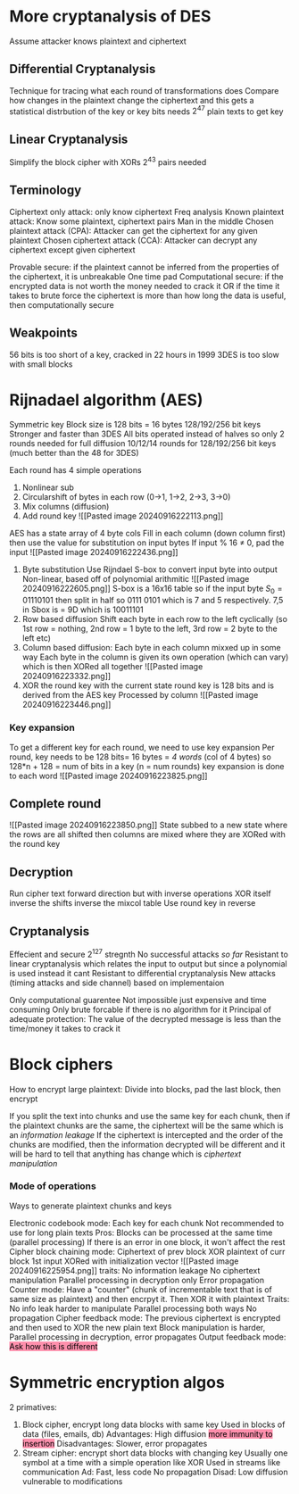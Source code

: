 # More cryptanalysis of DES
Assume attacker knows plaintext and ciphertext
## Differential Cryptanalysis
Technique for tracing what each round of transformations does
Compare how changes in the plaintext change the ciphertext and this gets a statistical distrbution of the key or key bits
needs $2^{47}$ plain texts to get key

## Linear Cryptanalysis
Simplify the block cipher with XORs
$2^{43}$ pairs needed


## Terminology
Ciphertext only attack: only know ciphertext
	Freq analysis
Known plaintext attack: Know some plaintext, ciphertext pairs
	Man in the middle
Chosen plaintext attack (CPA): Attacker can get the ciphertext for any given plaintext
Chosen ciphertext attack (CCA): Attacker can decrypt any ciphertext except given ciphertext

Provable secure: if the plaintext cannot be inferred from the properties of the ciphertext, it is unbreakable
	One time pad
Computational secure: if the encrypted data is not worth the money needed to crack it OR if the time it takes to brute force the ciphertext is more than how long the data is useful, then computationally secure

## Weakpoints
56 bits is too short of a key, cracked in 22 hours in 1999
3DES is too slow with small blocks


# Rijnadael algorithm (AES)
Symmetric key
Block size is 128 bits = 16 bytes
128/192/256 bit keys
Stronger and faster than 3DES
	All bits operated instead of halves so only 2 rounds needed for full diffusion
	10/12/14 rounds for 128/192/256 bit keys (much better than the 48 for 3DES)

Each round has 4 simple operations
1. Nonlinear sub
2. Circularshift of bytes in each row (0->1, 1->2, 2->3, 3->0)
3. Mix columns (diffusion)
4. Add round key
![[Pasted image 20240916222113.png]]

AES has a state array of 4 byte cols
	Fill in each column (down column first) then use the value for substitution on input bytes
	If input % 16 $\neq$  0, pad the input
![[Pasted image 20240916222436.png]]

1. Byte substitution
	Use Rijndael S-box to convert input byte into output
	Non-linear, based off of polynomial arithmitic
	![[Pasted image 20240916222605.png]]
	S-box is a 16x16 table so if the input byte $S_{0} = 01110101$ then split in half so 0111 0101 which is 7 and 5 respectively. 7,5 in Sbox is = 9D which is 10011101
2. Row based diffusion
	Shift each byte in each row to the left cyclically (so 1st row = nothing, 2nd row = 1 byte to the left, 3rd row = 2 byte to the left etc)
3.  Column based diffusion:
	Each byte in each column mixxed up in some way
	Each byte in the column is given its own operation (which can vary) which is then XORed all together
![[Pasted image 20240916223332.png]]
4. XOR the round key with the current state
	round key is 128 bits and is derived from the AES key
	Processed by column
![[Pasted image 20240916223446.png]]

### Key expansion
To get a different key for each round, we need to use key expansion 
Per round, key needs to be 128 bits= 16 bytes = *4 words* (col of 4 bytes)
so 128\*n + 128 = num of bits in a key (n = num rounds)
key expansion is done to each word
![[Pasted image 20240916223825.png]]



## Complete round
![[Pasted image 20240916223850.png]]
State subbed to a new state where the rows are all shifted then columns are mixed where they are XORed with the round key

## Decryption
Run cipher text forward direction but with inverse operations
	XOR itself
	inverse the shifts
	inverse the mixcol table
	Use round key in reverse

## Cryptanalysis
Effecient and secure
$2^{127}$ stregnth
No successful attacks *so far*
	Resistant to linear cryptanalysis which relates the input to output but since a polynomial is used instead it cant
	Resistant to differential cryptanalysis 
	New attacks (timing attacks and side channel) based on implementaion

Only computational guarentee 
	Not impossible just expensive and time consuming
	Only brute forcable if there is no algorithm for it
Principal of adequate protection: The value of the decrypted message is less than the time/money it takes to crack it

# Block ciphers
How to encrypt large plaintext:
	Divide into blocks, pad the last block, then encrypt

If you split the text into chunks and use the same key for each chunk, then 
	if the plaintext chunks are the same, the ciphertext will be the same which is an *information leakage*
	If the ciphertext is intercepted and the order of the chunks are modified, then the information decrypted will be different and it will be hard to tell that anything has change which is *ciphertext manipulation*

### Mode of operations
Ways to generate plaintext chunks and keys

Electronic codebook mode: Each key for each chunk
	Not recommended to use for long plain texts
	Pros:
		Blocks can be processed at the same time (parallel processing)
		If there is an error in one block, it won't affect the rest
Cipher block chaining mode: Ciphertext of prev block XOR plaintext of curr block
	1st input XORed with initialization vector
	![[Pasted image 20240916225954.png]]
	traits:
		No information leakage 
		No ciphertext manipulation
		Parallel processing in decryption only
		Error propagation 
Counter mode:
	Have a "counter" (chunk of incrementable text that is of same size as plaintext) and then encrpyt it. Then XOR it with plaintext
	Traits:
		No info leak
		harder to manipulate 
		Parallel processing both ways
		No propagation
Cipher feedback mode:
	The previous ciphertext is encrypted and then used to XOR the new plain text
	Block manipulation is harder, Parallel processing in decryption, error propagates 
Output feedback mode:
<mark style="background: #FF5582A6;">	Ask how this is different</mark>


# Symmetric encryption algos
2 primatives:
1. Block cipher, encrypt long data blocks with same key
	Used in blocks of data (files, emails, db)
	Advantages:
		High diffusion 
<mark style="background: #FF5582A6;">		more immunity to insertion</mark>
	Disadvantages: 
		Slower, error propagates 
2. Stream cipher: encrypt short data blocks with changing key
	Usually one symbol at a time with a simple operation like XOR
	Used in streams like communication
	Ad:
		Fast, less code
		No propagation
	Disad:
		Low diffusion
		vulnerable to modifications
	